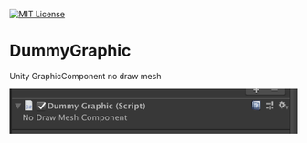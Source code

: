 [![MIT License](http://img.shields.io/badge/license-MIT-blue.svg?style=flat)](LICENSE)
# DummyGraphic
Unity GraphicComponent no draw mesh

![demo](demo1.png)
